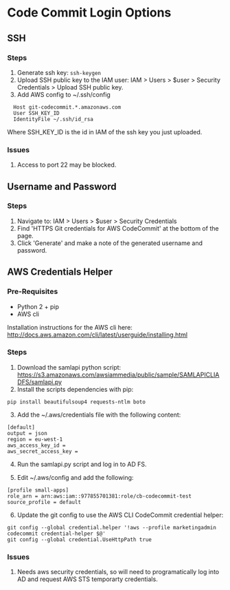 # Code Commit Login Options

## SSH

### Steps

1. Generate ssh key: `ssh-keygen`
2. Upload SSH public key to the IAM user: IAM > Users > $user > Security Credentials > Upload SSH public key.
3. Add AWS config to ~/.ssh/config

```
  Host git-codecommit.*.amazonaws.com
  User SSH_KEY_ID
  IdentityFile ~/.ssh/id_rsa
```

Where SSH_KEY_ID is the id in IAM of the ssh key you just uploaded.

### Issues

1. Access to port 22 may be blocked.

## Username and Password

### Steps

1. Navigate to: IAM > Users > $user > Security Credentials
2. Find 'HTTPS Git credentials for AWS CodeCommit' at the bottom of the page.
3. Click 'Generate' and make a note of the generated username and password.

## AWS Credentials Helper

### Pre-Requisites

- Python 2 + pip
- AWS cli

Installation instructions for the AWS cli here: <http://docs.aws.amazon.com/cli/latest/userguide/installing.html>

### Steps

1. Download the samlapi python script: <https://s3.amazonaws.com/awsiammedia/public/sample/SAMLAPICLIADFS/samlapi.py>
2. Install the scripts dependencies with pip:

  ```
  pip install beautifulsoup4 requests-ntlm boto
  ```

3. Add the ~/.aws/credentials file with the following content:

  ```
  [default]
  output = json
  region = eu-west-1
  aws_access_key_id =
  aws_secret_access_key =
  ```

4. Run the samlapi.py script and log in to AD FS.

5. Edit ~/.aws/config and add the following:

  ```
  [profile small-apps]
  role_arn = arn:aws:iam::977855701381:role/cb-codecommit-test
  source_profile = default
  ```

6. Update the git config to use the AWS CLI CodeCommit credential helper:

  ```
  git config --global credential.helper '!aws --profile marketingadmin codecommit credential-helper $@'
  git config --global credential.UseHttpPath true
  ```

### Issues

1. Needs aws security credentials, so will need to programatically log into AD and request AWS STS temporarty credentials.
